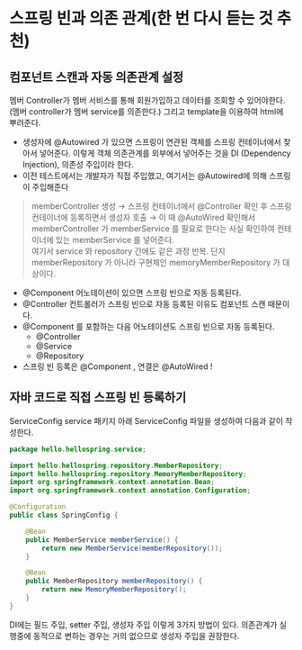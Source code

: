 # 스프링 빈과 의존 관계(한 번 다시 듣는 것 추천)
## 컴포넌트 스캔과 자동 의존관계 설정
멤버 Controller가 멤버 서비스를 통해 회원가입하고 데이터를 조회할 수 있어야한다.(멤버 controller가 멤버 service를 의존한다.) 그리고 template을 이용하여 html에 뿌려준다.  
- 생성자에 @Autowired 가 있으면 스프링이 연관된 객체를 스프링 컨테이너에서 찾아서 넣어준다. 이렇게 객체 의존관계를 외부에서 넣어주는 것을 DI (Dependency Injection), 의존성 주입이라 한다.
- 이전 테스트에서는 개발자가 직접 주입했고, 여기서는 @Autowired에 의해 스프링이 주입해준다  

> memberController 생성 → 스프링 컨테이너에서 @Controller 확인 후 스프링 컨테이너에 등록하면서 생성자 호출 → 이 때 @AutoWired 확인해서 memberController 가 memberService 를 필요로 한다는 사실 확인하여 컨테이너에 있는 memberService 를 넣어준다.  
여기서 service 와 repository 간에도 같은 과정 반복. 단지 memberRepository 가 아니라 구현체인 memoryMemberRepository 가 대상이다.

- @Component 어노테이션이 있으면 스프링 빈으로 자동 등록된다.
- @Controller 컨트롤러가 스프링 빈으로 자동 등록된 이유도 컴포넌트 스캔 때문이다.  
- @Component 를 포함하는 다음 어노테이션도 스프링 빈으로 자동 등록된다.
  - @Controller
  - @Service
  - @Repository  
- 스프링 빈 등록은 @Component , 연결은 @AutoWired !

## 자바 코드로 직접 스프링 빈 등록하기
ServiceConfig
service 패키지 아래 ServiceConfig 파일을 생성하여 다음과 같이 작성한다.
```java
package hello.hellospring.service;

import hello.hellospring.repository.MemberRepository;
import hello.hellospring.repository.MemoryMemberRepository;
import org.springframework.context.annotation.Bean;
import org.springframework.context.annotation.Configuration;

@Configuration
public class SpringConfig {

    @Bean
    public MemberService memberService() {
        return new MemberService(memberRepository());
    }

    @Bean
    public MemberRepository memberRepository() {
        return new MemoryMemberRepository();
    }
}
```
DI에는 필드 주입, setter 주입, 생성자 주입 이렇게 3가지 방법이 있다. 의존관계가 실행중에
동적으로 변하는 경우는 거의 없으므로 생성자 주입을 권장한다.